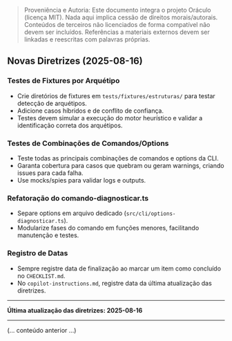 > Proveniência e Autoria: Este documento integra o projeto Oráculo (licença MIT).
> Nada aqui implica cessão de direitos morais/autorais.
> Conteúdos de terceiros não licenciados de forma compatível não devem ser incluídos.
> Referências a materiais externos devem ser linkadas e reescritas com palavras próprias.

## Novas Diretrizes (2025-08-16)

### Testes de Fixtures por Arquétipo

- Crie diretórios de fixtures em `tests/fixtures/estruturas/` para testar detecção de arquétipos.
- Adicione casos híbridos e de conflito de confiança.
- Testes devem simular a execução do motor heurístico e validar a identificação correta dos arquétipos.

### Testes de Combinações de Comandos/Options

- Teste todas as principais combinações de comandos e options da CLI.
- Garanta cobertura para casos que quebram ou geram warnings, criando issues para cada falha.
- Use mocks/spies para validar logs e outputs.

### Refatoração do comando-diagnosticar.ts

- Separe options em arquivo dedicado (`src/cli/options-diagnosticar.ts`).
- Modularize fases do comando em funções menores, facilitando manutenção e testes.

### Registro de Datas

- Sempre registre data de finalização ao marcar um item como concluído no `CHECKLIST.md`.
- No `copilot-instructions.md`, registre data da última atualização das diretrizes.

---

**Última atualização das diretrizes: 2025-08-16**

---

(... conteúdo anterior ...)
